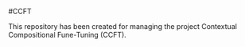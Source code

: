 #CCFT

This repository has been created for managing the project Contextual Compositional Fune-Tuning (CCFT).
